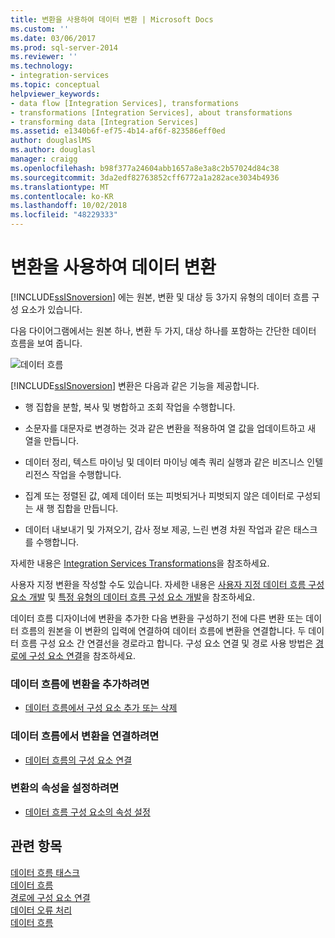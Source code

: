 ```yaml
---
title: 변환을 사용하여 데이터 변환 | Microsoft Docs
ms.custom: ''
ms.date: 03/06/2017
ms.prod: sql-server-2014
ms.reviewer: ''
ms.technology:
- integration-services
ms.topic: conceptual
helpviewer_keywords:
- data flow [Integration Services], transformations
- transformations [Integration Services], about transformations
- transforming data [Integration Services]
ms.assetid: e1340b6f-ef75-4b14-af6f-823586eff0ed
author: douglaslMS
ms.author: douglasl
manager: craigg
ms.openlocfilehash: b98f377a24604abb1657a8e3a8c2b57024d84c38
ms.sourcegitcommit: 3da2edf82763852cff6772a1a282ace3034b4936
ms.translationtype: MT
ms.contentlocale: ko-KR
ms.lasthandoff: 10/02/2018
ms.locfileid: "48229333"
---
```

# <a name="transform-data-with-transformations"></a>변환을 사용하여 데이터 변환
  [!INCLUDE[ssISnoversion](../../../includes/ssisnoversion-md.md)] 에는 원본, 변환 및 대상 등 3가지 유형의 데이터 흐름 구성 요소가 있습니다.  
  
 다음 다이어그램에서는 원본 하나, 변환 두 가지, 대상 하나를 포함하는 간단한 데이터 흐름을 보여 줍니다.  
  
 ![데이터 흐름](../../media/mw-dts-08.gif "데이터 흐름")  
  
 [!INCLUDE[ssISnoversion](../../../includes/ssisnoversion-md.md)] 변환은 다음과 같은 기능을 제공합니다.  
  
-   행 집합을 분할, 복사 및 병합하고 조회 작업을 수행합니다.  
  
-   소문자를 대문자로 변경하는 것과 같은 변환을 적용하여 열 값을 업데이트하고 새 열을 만듭니다.  
  
-   데이터 정리, 텍스트 마이닝 및 데이터 마이닝 예측 쿼리 실행과 같은 비즈니스 인텔리전스 작업을 수행합니다.  
  
-   집계 또는 정렬된 값, 예제 데이터 또는 피벗되거나 피벗되지 않은 데이터로 구성되는 새 행 집합을 만듭니다.  
  
-   데이터 내보내기 및 가져오기, 감사 정보 제공, 느린 변경 차원 작업과 같은 태스크를 수행합니다.  
  
 자세한 내용은 [Integration Services Transformations](integration-services-transformations.md)을 참조하세요.  
  
 사용자 지정 변환을 작성할 수도 있습니다. 자세한 내용은 [사용자 지정 데이터 흐름 구성 요소 개발](../../extending-packages-custom-objects/data-flow/developing-a-custom-data-flow-component.md) 및 [특정 유형의 데이터 흐름 구성 요소 개발](../../extending-packages-custom-objects-data-flow-types/developing-specific-types-of-data-flow-components.md)을 참조하세요.  
  
 데이터 흐름 디자이너에 변환을 추가한 다음 변환을 구성하기 전에 다른 변환 또는 데이터 흐름의 원본을 이 변환의 입력에 연결하여 데이터 흐름에 변환을 연결합니다. 두 데이터 흐름 구성 요소 간 연결선을 경로라고 합니다. 구성 요소 연결 및 경로 사용 방법은 [경로에 구성 요소 연결](../../connect-components-with-paths.md)을 참조하세요.  
  
### <a name="to-add-a-transformation-to-a-data-flow"></a>데이터 흐름에 변환을 추가하려면  
  
-   [데이터 흐름에서 구성 요소 추가 또는 삭제](../add-or-delete-a-component-in-a-data-flow.md)  
  
### <a name="to-connect-a-transformation-to-a-data-flow"></a>데이터 흐름에서 변환을 연결하려면  
  
-   [데이터 흐름의 구성 요소 연결](../connect-components-in-a-data-flow.md)  
  
### <a name="to-set-the-properties-of-a-transformation"></a>변환의 속성을 설정하려면  
  
-   [데이터 흐름 구성 요소의 속성 설정](../set-the-properties-of-a-data-flow-component.md)  
  
## <a name="see-also"></a>관련 항목  
 [데이터 흐름 태스크](../../control-flow/data-flow-task.md)   
 [데이터 흐름](../data-flow.md)   
 [경로에 구성 요소 연결](../../connect-components-with-paths.md)   
 [데이터 오류 처리](../error-handling-in-data.md)   
 [데이터 흐름](../data-flow.md)  
  
  
